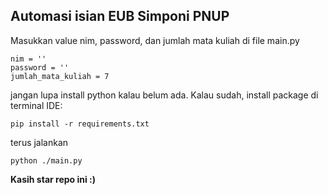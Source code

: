 ## Automasi isian EUB Simponi PNUP

Masukkan value nim, password, dan jumlah mata kuliah di file main.py
```
nim = ''
password = ''
jumlah_mata_kuliah = 7
```

jangan lupa install python kalau belum ada. Kalau sudah,
install package di terminal IDE:
```
pip install -r requirements.txt
```
terus jalankan
```
python ./main.py
```

**Kasih star repo ini :)**